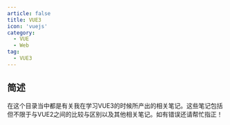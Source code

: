 ```yaml
---
article: false
title: VUE3
icon: 'vuejs'
category:
  - VUE
  - Web
tag:
  - VUE3
---
```

## 简述

在这个目录当中都是有关我在学习VUE3的时候所产出的相关笔记。这些笔记包括但不限于与VUE2之间的比较与区别以及其他相关笔记。如有错误还请帮忙指正！
